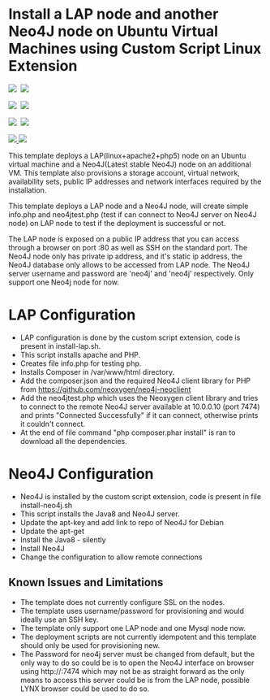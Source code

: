 # Install a LAP node and another Neo4J node on Ubuntu Virtual Machines using Custom Script Linux Extension

<IMG SRC="https://azbotstorage.blob.core.windows.net/badges/lap-neo4j-ubuntu/PublicLastTestDate.svg" />&nbsp;
<IMG SRC="https://azbotstorage.blob.core.windows.net/badges/lap-neo4j-ubuntu/PublicDeployment.svg" />&nbsp;

<IMG SRC="https://azbotstorage.blob.core.windows.net/badges/lap-neo4j-ubuntu/FairfaxLastTestDate.svg" />&nbsp;
<IMG SRC="https://azbotstorage.blob.core.windows.net/badges/lap-neo4j-ubuntu/FairfaxDeployment.svg" />&nbsp;

<IMG SRC="https://azbotstorage.blob.core.windows.net/badges/lap-neo4j-ubuntu/BestPracticeResult.svg" />&nbsp;
<IMG SRC="https://azbotstorage.blob.core.windows.net/badges/lap-neo4j-ubuntu/CredScanResult.svg" />&nbsp;

<a href="https://portal.azure.com/#create/Microsoft.Template/uri/https%3A%2F%2Fraw.githubusercontent.com%2FAzure%2Fazure-quickstart-templates%2Fmaster%2Flap-neo4j-ubuntu%2Fazuredeploy.json" target="_blank">
    <img src="http://azuredeploy.net/deploybutton.png"/>
</a>
<a href="http://armviz.io/#/?load=https%3A%2F%2Fraw.githubusercontent.com%2FAzure%2Fazure-quickstart-templates%2Fmaster%2Flap-neo4j-ubuntu%2Fazuredeploy.json" target="_blank">
    <img src="http://armviz.io/visualizebutton.png"/>
</a>


This template deploys a LAP(linux+apache2+php5) node on an Ubuntu virtual machine and a Neo4J(Latest stable Neo4J) node on an additional VM. This template also provisions a storage account, virtual network, availability sets, public IP addresses and network interfaces required by the installation.

This template deploys a LAP node and a Neo4J node, will create simple info.php and neo4jtest.php (test if can connect to Neo4J server on Neo4J node) on LAP node to test if the deployment is successful or not.
 
The LAP node is exposed on a public IP address that you can access through a browser on port :80 as well as SSH on the standard port. 
The Neo4J node only has private ip address, and it's static ip address, the Neo4J database only allows to be accessed from LAP node.
The Neo4J server username and password are 'neo4j' and 'neo4j' respectively.
Only support one Neo4j node for now.

# LAP Configuration
- LAP configuration is done by the custom script extension, code is present in install-lap.sh.
- This script installs apache and PHP.
- Creates file info.php for testing php.  
- Installs Composer in /var/www/html directory.
- Add the composer.json and the required Neo4J client library for PHP from https://github.com/neoxygen/neo4j-neoclient 
- Add the neo4jtest.php which uses the Neoxygen client library and tries to connect to the remote Neo4J server available at 10.0.0.10 (port 7474) and prints "Connected Successfully" if it can connect, otherwise prints it couldn't connect.
- At the end of file command "php composer.phar install" is ran to download all the dependencies.  

# Neo4J Configuration
- Neo4J is installed by the custom script extension, code is present in file install-neo4j.sh
- This script installs the Java8 and Neo4J server.
- Update the apt-key and add link to repo of Neo4J for Debian
- Update the apt-get 
- Install the Java8 - silently
- Install Neo4J
- Change the configuration to allow remote connections


## Known Issues and Limitations
- The template does not currently configure SSL on the nodes.
- The template uses username/password for provisioning and would ideally use an SSH key.
- The template only support one LAP node and one Mysql node now.
- The deployment scripts are not currently idempotent and this template should only be used for provisioning new.
- The Password for neo4j server must be changed from default, but the only way to do so could be is to open the Neo4J interface on browser using http://<serverip>:7474 which may not be as straight forward as the only means to access this server could be is from the LAP node, possible LYNX browser could be used to do so.
